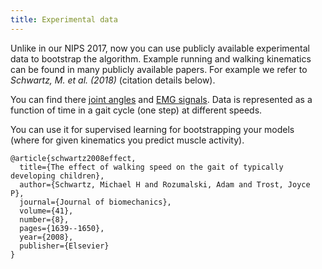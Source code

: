```yaml
---
title: Experimental data
---
```


Unlike in our NIPS 2017, now you can use publicly available experimental data to bootstrap the algorithm. Example running and walking kinematics can be found in many publicly available papers. For example we refer to *Schwartz, M. et al. (2018)* (citation details below).

You can find there [joint angles](https://s3.amazonaws.com/osim-rl/data/schwartz2008data/joint_angles.txt) and [EMG signals](https://s3.amazonaws.com/osim-rl/data/schwartz2008data/emg.txt). Data is represented as a function of time in a gait cycle (one step) at different speeds.

You can use it for supervised learning for bootstrapping your models (where for given kinematics you predict muscle activity).

    @article{schwartz2008effect,
      title={The effect of walking speed on the gait of typically developing children},
      author={Schwartz, Michael H and Rozumalski, Adam and Trost, Joyce P},
      journal={Journal of biomechanics},
      volume={41},
      number={8},
      pages={1639--1650},
      year={2008},
      publisher={Elsevier}
    }
